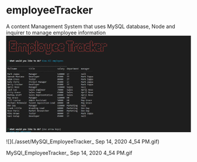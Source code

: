 # employeeTracker
A content Management System that uses MySQL database, Node and inquirer to manage employee information
![Image of image](./asset/EmpTracker.JPG)


![](./asset/MySQl_EmployeeTracker_ Sep 14, 2020 4_54 PM.gif)

MySQl_EmployeeTracker_ Sep 14, 2020 4_54 PM.gif
